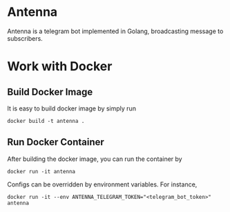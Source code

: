 # Antenna
Antenna is a telegram bot implemented in Golang, broadcasting message to subscribers. 

# Work with Docker
## Build Docker Image
It is easy to build docker image by simply run
```
docker build -t antenna .
```

## Run Docker Container
After building the docker image, you can run the container by
```
docker run -it antenna
```
Configs can be overridden by environment variables. For instance,
```
docker run -it --env ANTENNA_TELEGRAM_TOKEN="<telegram_bot_token>" antenna
```
